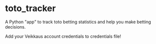 # toto_tracker
A Python "app" to track toto betting statistics and help you make betting decisions.


Add your Veikkaus account credentials to credentials file!

